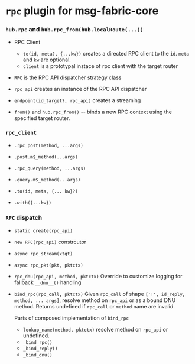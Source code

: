 # `rpc` plugin for msg-fabric-core 


### `hub.rpc` and `hub.rpc_from(hub.localRoute(...))`

- RPC Client
  - `to(id, meta?, {...kw})` creates a directed RPC client to the `id`. `meta` and `kw` are optional.
  - `client` is a prototypal instace of rpc client with the target router

- `RPC` is the RPC API dispatcher strategy class
- `rpc_api` creates an instance of the RPC API dispatcher

- `endpoint(id_target?, rpc_api)` creates a streaming

- `from()` and `hub.rpc_from()` -- binds a new RPC context using the specified target router.

### `rpc_client`

- `.rpc_post(method, ...args)`
- `.post.m$_method(...args)`

- `.rpc_query(method, ...args)`
- `.query.m$_method(...args)`

- `.to(id, meta, {... kw}?)`
- `.with({...kw})`


### `RPC` dispatch

- `static create(rpc_api)`
- `new RPC(rpc_api)` constrcutor
- `async rpc_stream(xtgt)`
- `async rpc_pkt(pkt, pktctx)`

- `rpc_dnu(rpc_api, method, pktctx)`
  Override to customize logging for fallback `__dnu__()` handling

- `bind_rpc(rpc_call, pktctx)`
  Given `rpc_call` of shape `['!', id_reply, method, ... args]`, resolve method on `rpc_api` or as a bound DNU method.
  Returns undefined if `rpc_call` or `method` name are invalid.

  Parts of composed implementation of `bind_rpc`

  - `lookup_name(method, pktctx)` resolve method on `rpc_api` or undefined.
  - `_bind_rpc()` 
  - `_bind_reply()`
  - `_bind_dnu()`

